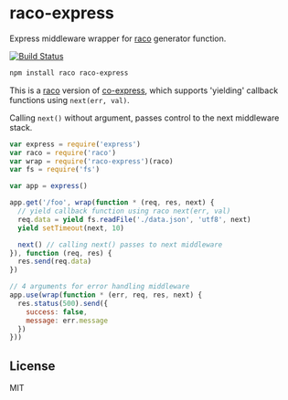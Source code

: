 # raco-express

Express middleware wrapper for [raco](https://github.com/cshum/raco) generator function.

[![Build Status](https://travis-ci.org/cshum/raco-express.svg?branch=master)](https://travis-ci.org/cshum/raco-express)

```bash
npm install raco raco-express
```

This is a [raco](https://github.com/cshum/raco) version of [co-express](https://github.com/mciparelli/co-express), 
which supports 'yielding' callback functions using `next(err, val)`.

Calling `next()` without argument, passes control to the next middleware stack.


```js
var express = require('express')
var raco = require('raco')
var wrap = require('raco-express')(raco)
var fs = require('fs')

var app = express()

app.get('/foo', wrap(function * (req, res, next) {
  // yield callback function using raco next(err, val)
  req.data = yield fs.readFile('./data.json', 'utf8', next)
  yield setTimeout(next, 10)

  next() // calling next() passes to next middleware
}), function (req, res) {
  res.send(req.data)
})

// 4 arguments for error handling middleware
app.use(wrap(function * (err, req, res, next) {
  res.status(500).send({ 
    success: false, 
    message: err.message 
  })
}))
```

## License

MIT
